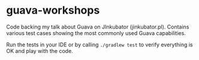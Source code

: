 guava-workshops
===============

Code backing my talk about Guava on JInkubator (jinkubator.pl). Contains various test cases showing the most commonly used Guava capabilities.

Run the tests in your IDE or by calling ``./gradlew test`` to verify everything is OK and play with the code.

